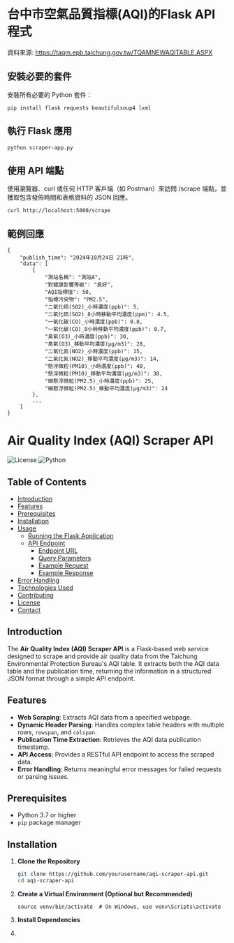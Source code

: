 # 台中市空氣品質指標(AQI)的Flask API程式
資料來源: https://taqm.epb.taichung.gov.tw/TQAMNEWAQITABLE.ASPX

## 安裝必要的套件
安裝所有必要的 Python 套件：
```
pip install flask requests beautifulsoup4 lxml
```
## 執行 Flask 應用
```
python scraper-app.py
```
## 使用 API 端點
使用瀏覽器、curl 或任何 HTTP 客戶端（如 Postman）來訪問 /scrape 端點，並獲取包含發佈時間和表格資料的 JSON 回應。
```
curl http://localhost:5000/scrape
```
## 範例回應
```
{
    "publish_time": "2024年10月24日 21時",
    "data": [
        {
            "測站名稱": "測站A",
            "對健康影響等級": "良好",
            "AQI指標值": 50,
            "指標污染物": "PM2.5",
            "二氧化硫(SO2)_小時濃度(ppb)": 5,
            "二氧化硫(SO2)_8小時移動平均濃度(ppm)": 4.5,
            "一氧化碳(CO)_小時濃度(ppb)": 0.8,
            "一氧化碳(CO)_8小時移動平均濃度(ppb)": 0.7,
            "臭氧(O3)_小時濃度(ppb)": 30,
            "臭氧(O3)_移動平均濃度(μg/m3)": 28,
            "二氧化氮(NO2)_小時濃度(ppb)": 15,
            "二氧化氮(NO2)_移動平均濃度(μg/m3)": 14,
            "懸浮微粒(PM10)_小時濃度(ppb)": 40,
            "懸浮微粒(PM10)_移動平均濃度(μg/m3)": 38,
            "細懸浮微粒(PM2.5)_小時濃度(ppb)": 25,
            "細懸浮微粒(PM2.5)_移動平均濃度(μg/m3)": 24
        },
        ...
    ]
}
```


# Air Quality Index (AQI) Scraper API

![License](https://img.shields.io/badge/license-MIT-blue.svg)
![Python](https://img.shields.io/badge/python-3.7%2B-blue.svg)

## Table of Contents

- [Introduction](#introduction)
- [Features](#features)
- [Prerequisites](#prerequisites)
- [Installation](#installation)
- [Usage](#usage)
  - [Running the Flask Application](#running-the-flask-application)
  - [API Endpoint](#api-endpoint)
    - [Endpoint URL](#endpoint-url)
    - [Query Parameters](#query-parameters)
    - [Example Request](#example-request)
    - [Example Response](#example-response)
- [Error Handling](#error-handling)
- [Technologies Used](#technologies-used)
- [Contributing](#contributing)
- [License](#license)
- [Contact](#contact)

## Introduction

The **Air Quality Index (AQI) Scraper API** is a Flask-based web service designed to scrape and provide air quality data from the Taichung Environmental Protection Bureau's AQI table. It extracts both the AQI data table and the publication time, returning the information in a structured JSON format through a simple API endpoint.

## Features

- **Web Scraping**: Extracts AQI data from a specified webpage.
- **Dynamic Header Parsing**: Handles complex table headers with multiple rows, `rowspan`, and `colspan`.
- **Publication Time Extraction**: Retrieves the AQI data publication timestamp.
- **API Access**: Provides a RESTful API endpoint to access the scraped data.
- **Error Handling**: Returns meaningful error messages for failed requests or parsing issues.

## Prerequisites

- Python 3.7 or higher
- `pip` package manager

## Installation

1. **Clone the Repository**

   ```bash
   git clone https://github.com/yourusername/aqi-scraper-api.git
   cd aqi-scraper-api
2. **Create a Virtual Environment (Optional but Recommended)**
   ```python3 -m venv venv
   source venv/bin/activate  # On Windows, use venv\Scripts\activate
3. **Install Dependencies**

   
4. 
